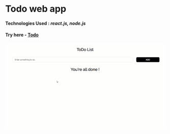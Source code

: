 # Todo web app

#### Technologies Used : *react.js, node.js*

#### Try here - <a href="https://vishalghai.github.io/Todo/">Todo</a>

![visualization](https://github.com/VishalGhai/Todo/blob/master/todo.gif)
